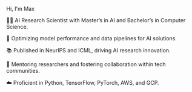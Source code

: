 Hi, I'm Max 

👨‍💻 AI Research Scientist with Master’s in AI and Bachelor’s in Computer Science.

🚀 Optimizing model performance and data pipelines for AI solutions.

📚 Published in NeurIPS and ICML, driving AI research innovation.

🤝 Mentoring researchers and fostering collaboration within tech communities.

☁️ Proficient in Python, TensorFlow, PyTorch, AWS, and GCP.
